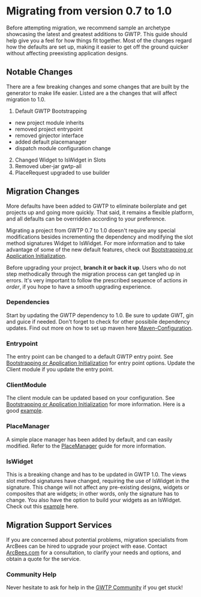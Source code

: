 # Migrating from version 0.7 to 1.0

Before attempting migration, we recommend sample an archetype showcasing the latest and greatest additions to GWTP. This guide should help give you a feel for how things fit together. Most of the changes regard how the defaults are set up, making it easier to get off the ground quicker without affecting preexisting application designs.

## Notable Changes
There are a few breaking changes and some changes that are built by the generator to make life easier. Listed are a the changes that will affect migration to 1.0.

1. Default GWTP Bootstrapping
 - new project module inherits
 - removed project entrypoint
 - removed ginjector interface
 - added default placemanager
 - dispatch module configuration change
2. Changed Widget to IsWidget in Slots
3. Removed uber-jar gwtp-all
4. PlaceRequest upgraded to use builder

## Migration Changes
More defaults have been added to GWTP to eliminate boilerplate and get projects up and going more quickly. That said, it remains a flexible platform, and all defaults can be overridden according to your preference.

Migrating a project from GWTP 0.7 to 1.0 doesn't require any special modifications besides incrementing the
dependency and modifying the slot method signatures Widget to IsWidget. For more information and to take advantage of
 some of the new default features, check out [Bootstrapping or Application Initialization][boot].

Before upgrading your project, **branch it or back it up**. Users who do not step methodically through the migration process can get tangled up in errors. It's very important to follow the prescribed sequence of actions *in order*, if you hope to have a smooth upgrading experience.

### Dependencies
Start by updating the GWTP dependency to 1.0. Be sure to update GWT, gin and guice if needed. Don't forget to check
for other possibile dependency updates. Find out more on how to set up maven here [Maven-Configuration][mc].

### Entrypoint
The entry point can be changed to a default GWTP entry point. See [Bootstrapping or Application Initialization][boot]
for entry point options. Update the Client module if you update the entry point.

### ClientModule
The client module can be updated based on your configuration. See [Bootstrapping or Application Initialization][boot]
 for more information. Here is a good [example](https://github.com/ArcBees/ArcBees-tools/blob/master/archetypes/gwtp-basic/src/main/java/com/arcbees/project/client/gin/ClientModule.java).

### PlaceManager
A simple place manager has been added by default, and can easily modified. Refer to the [PlaceManager][pm] guide for
more information.

### IsWidget
This is a breaking change and has to be updated in GWTP 1.0. The views slot method signatures have changed, requiring the use of IsWidget in the signature. This change will not affect any pre-existing designs, widgets or composites that are widgets; in other words, only the signature has to change. You also have the option to build your widgets as an IsWidget. Check out this [example](https://github.com/ArcBees/ArcBees-tools/blob/master/archetypes/gwtp-appengine-objectify/src/main/java/com/arcbees/project/client/application/ApplicationView.java#L43) here.

## Migration Support Services
If you are concerned about potential problems, migration specialists from ArcBees can be hired to upgrade your project with ease. Contact [ArcBees.com](http://arcbees.com) for a consultation, to clarify your needs and options, and obtain a quote for the service.

### Community Help
Never hesitate to ask for help in the [GWTP Community](https://plus.google.com/communities/113139554133824081251) if you get stuck!

[boot]: gwtp/basicfeatures/Bootstrapping-or-Application-Initialization.html "Bootstrapping or Application Initialization"
[mc]: gwtp/resources/index.html "Maven Configuration"
[pm]: gwtp/features/PlaceManager.html "PlaceManager"
